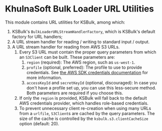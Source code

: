 # KhulnaSoft Bulk Loader URL Utilities

This module contains URL utilities for KSBulk, among which:

1. KSBulk's `BulkLoaderURLStreamHandlerFactory`, which is KSBulk's default factory for URL handlers;
2. A URL stream handler for reading / writing to standard input / output.
3. A URL stream handler for reading from AWS S3 URLs.
   1. Every S3 URL must contain the proper query parameters from which an `S3Client` can be built. These parameters are:
      1. `region` (required): The AWS region, such as `us-west-1`.
      2. `profile` (optional, preferred): The profile to use to provide credentials. See [the AWS SDK credentials documentation](https://docs.aws.amazon.com/sdk-for-java/latest/developer-guide/credentials.html) for more information.
      3. `accessKeyId` and `secretKeyId` (optional, discouraged): In case you don't have a profile set up, you can use this less-secure method. Both parameters are required if you choose this.
   2. If only the `region` is provided, KSBulk will fall back to the default AWS credentials provider, which handles role-based credentials.
   3. To prevent unnecessary client re-creation when using many URLs from a `urlfile`, `S3Client`s are cached by the query parameters. The size of the cache is controlled by the `ksbulk.s3.clientCacheSize` option (default: 20).
